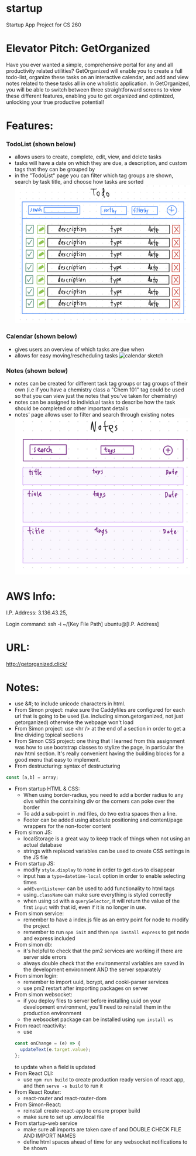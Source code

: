 # startup
Startup App Project for CS 260

# Elevator Pitch: GetOrganized
Have you ever wanted a simple, comprehensive portal for any and all productivity related utilities? GetOrganized
will enable you to create a full todo-list, organize these tasks on an interactive calendar, and add and 
view notes related to these tasks all in one wholistic application. In GetOrganized, you will be able to 
switch between three straightforward screens to view these different features, enabling you to get organized and 
optimized, unlocking your true productive potential!

# Features:
### TodoList (shown below)
- allows users to create, complete, edit, view, and delete tasks
- tasks will have a date on which they are due, a description, and custom tags that they can be grouped by
- in the "TodoList" page you can filter which tag groups are shown, search by task title, and choose how tasks are sorted
![todolist sketch](https://github.com/TheGreengo/startup/blob/main/tasks_sketch.jpg?raw=true)

### Calendar (shown below)
- gives users an overview of which tasks are due when
- allows for easy moving/rescheduling tasks
![calendar sketch](https://github.com/TheGreengo/startup/pictures/calendar_sketch.jpeg)

### Notes (shown below)
- notes can be created for different task tag groups or tag groups of their own (i.e if you have a chemistry class a "Chem 101" tag could be used so that you can view just the notes that you've taken for chemistry)
- notes can be assigned to individual tasks to describe how the task should be completed or other important details
- notes' page allows user to filter and search through existing notes
![notes sketch](https://github.com/TheGreengo/startup/blob/main/note_sketch.jpg?raw=true)

# AWS Info:
I.P. Address: 3.136.43.25,

Login command: ssh -i ~/[Key File Path] ubuntu@[I.P. Address]

# URL:
http://getorganized.click/

# Notes:
- use &#; to include unicode characters in html.
- From Simon project: make sure the Caddyfiles are configured for each url that is going to be used (i.e. including simon.getorganized, not just getorganized) otherwise the webpage won't load
- From Simon project: use \<hr \/> at the end of a section in order to get a line dividing topical sections
- From Simon CSS project: one thing that I learned from this assignment was how to use bootstrap classes to stylize the page, in particular the nav html section. It's really convenient having the building blocks for a good menu that easy to implement.
- From destructuring: syntax of destructuring 
```javascript
const [a,b] = array;
``` 
- From startup HTML & CSS:
  - When using border-radius, you need to add a border radius to any divs within the containing div or the corners can poke over the border
  - To add a sub-point in .md files, do two extra spaces then a line.
  - Footer can be added using absolute positioning and content/page wrappers for the non-footer content
- From simon JS:
  - localStorage is a great way to keep track of things when not using an actual database
  - strings with replaced variables can be used to create CSS settings in the JS file
- From startup JS:
  - modify ```style.display``` to none in order to get ```div```s to disappear
  - input has a ```type=datetime-local``` option in order to enable selecting times
  - ```addEventListener``` can be used to add functionality to html tags
  - using```.className``` can make sure everything is styled correctly
  - when using ```id``` with a ```querySelector```, it will return the value of the first ```input``` with that id, even if it is no longer in use. 
- From simon service:
  - remember to have a index.js file as an entry point for node to modify the project
  - remember to run `npm init` and then `npm install express` to get node and express included 
- From simon db:
  - it's helpful to check that the pm2 services are working if there are server side errors
  - always double check that the environmental variables are saved in the development environment AND the server separately
- From simon login:
  - remember to import uuid, bcrypt, and cooki-parser services
  - use pm2 restart after importing packages on server
- From simon websocket:
  - if you deploy files to server before installing uuid on your development environment, you'll need to reinstall them in the production environment
  - the websocket package can be installed using ```npm install ws```
- From react reactivity: 
  - use 
  ```javascript
  const onChange = (e) => {
    updateText(e.target.value);
  };
  ```
  to update when a field is updated
- From React CLI:
  - use ```npm run build``` to create production ready version of react app, and then ```serve -s build``` to run it
- From React Router:
  - react-router and react-router-dom
- From Simon-React:
  - reinstall create-react-app to ensure proper build
  - make sure to set up .env.local file
- From startup-web service
  - make sure all imports are taken care of and DOUBLE CHECK FILE AND IMPORT NAMES
  - define html spaces ahead of time for any websocket notifications to be shown
